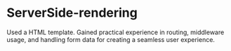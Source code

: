 # ServerSide-rendering

Used a HTML template.
Gained practical experience in routing, middleware usage, and handling form data for creating a seamless user experience.
